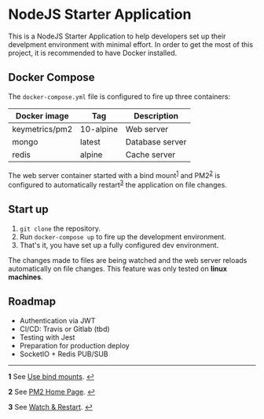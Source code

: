 # NodeJS Starter Application

This is a NodeJS Starter Application to help developers set up their develpment environment with minimal effort. In order to get the most of this project, it is recommended to have Docker installed.

## Docker Compose

The `docker-compose.yml` file is configured to fire up three containers:

| Docker image     |      Tag     |  Description    |
|------------------|--------------|-----------------|
| keymetrics/pm2   | 10-alpine    | Web server      |
| mongo            | latest       | Database server |
| redis            | alpine       | Cache server    |

The web server container started with a bind mount<sup id="bind-mount">[1](#f1)</sup> and PM2<sup id="pm2">[2](#f2)</sup> is configured to automatically restart<sup id="pm2-auto-restart">[3](#f3)</sup> the application on file changes.

## Start up

1. `git clone` the repository.
2. Run `docker-compose up` to fire up the development environment.
3. That's it, you have set up a fully configured dev environment.

The changes made to files are being watched and the web server reloads automatically on file changes. This feature was only tested on **linux machines**.

## Roadmap

* Authentication via JWT
* CI/CD: Travis or Gitlab (tbd)
* Testing with Jest
* Preparation for production deploy
* SocketIO + Redis PUB/SUB

___
<b id="f1">1</b> See [Use bind mounts](https://docs.docker.com/storage/bind-mounts/). [↩](#bind-mount)

<b id="f2">2</b> See [PM2 Home Page](http://pm2.keymetrics.io/). [↩](#pm2)

<b id="f3">3</b> See [Watch & Restart](http://pm2.keymetrics.io/docs/usage/watch-and-restart/). [↩](#pm2-auto-restart)